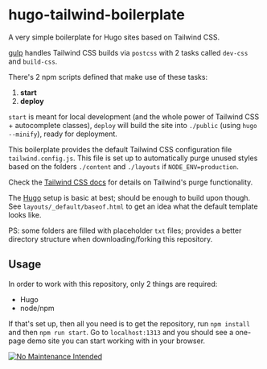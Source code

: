 # hugo-tailwind-boilerplate

A very simple boilerplate for Hugo sites based on Tailwind CSS.

[gulp](https://gulpjs.com/) handles Tailwind CSS builds via `postcss` with 2 tasks called `dev-css` and `build-css`.

There's 2 npm scripts defined that make use of these tasks:

1. **start**
2. **deploy**

`start` is meant for local development (and the whole power of Tailwind CSS + autocomplete classes), `deploy` will build the site into `./public` (using `hugo --minify`), ready for deployment.

This boilerplate provides the default Tailwind CSS configuration file `tailwind.config.js`. This file is set up to automatically purge unused styles based on the folders `./content` and `./layouts` if `NODE_ENV=production`.

Check the [Tailwind CSS docs](https://v1.tailwindcss.com/docs/controlling-file-size) for details on Tailwind's purge functionality.

The [Hugo](https://gohugo.io) setup is basic at best; should be enough to build upon though. See `layouts/_default/baseof.html` to get an idea what the default template looks like.

PS: some folders are filled with placeholder `txt` files; provides a better directory structure when downloading/forking this repository.

## Usage

In order to work with this repository, only 2 things are required:

- Hugo
- node/npm

If that's set up, then all you need is to get the repository, run `npm install` and then `npm run start`. Go to `localhost:1313` and you should see a one-page demo site you can start working with in your browser.

[![No Maintenance Intended](http://unmaintained.tech/badge.svg)](http://unmaintained.tech/)
